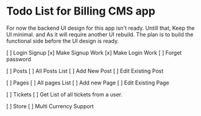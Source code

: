 # Todo List for Billing CMS app

For now the backend UI design for this app isn't ready.
Untill that, Keep the UI minimal. and As it will require another UI rebuild.
The plan is to build the functional side before the UI design is ready.

[ ] Login Signup
    [x] Make Signup Work
    [x] Make Login Work
    [ ] Forget password

[ ] Posts
    [ ] All Posts List
    [ ] Add New Post
    [ ] Edit Existing Post

[ ] Pages
    [ ] All pages List
    [ ] Add new Page
    [ ] Edit Existing Page

[ ] Tickets
    [ ] Get List of all tickets from a user.

[ ] Store
    [ ] Multi Currency Support